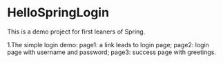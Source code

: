 HelloSpringLogin
================

This is a demo project for first leaners of Spring.

1.The simple login demo:
  page1: a link leads to login page;
  page2: login page with username and password;
  page3: success page with greetings.
